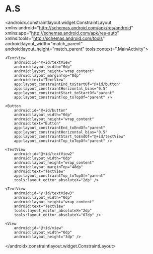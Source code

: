# A.S
<?xml version="1.0" encoding="utf-8"?>
<androidx.constraintlayout.widget.ConstraintLayout xmlns:android="http://schemas.android.com/apk/res/android"
    xmlns:app="http://schemas.android.com/apk/res-auto"
    xmlns:tools="http://schemas.android.com/tools"
    android:layout_width="match_parent"
    android:layout_height="match_parent"
    tools:context=".MainActivity">

    <TextView
        android:id="@+id/textView"
        android:layout_width="0dp"
        android:layout_height="wrap_content"
        android:layout_marginTop="8dp"
        android:text="TextView"
        app:layout_constraintEnd_toStartOf="@+id/button"
        app:layout_constraintHorizontal_bias="0.5"
        app:layout_constraintStart_toStartOf="parent"
        app:layout_constraintTop_toTopOf="parent" />

    <Button
        android:id="@+id/button"
        android:layout_width="0dp"
        android:layout_height="wrap_content"
        android:text="Button"
        app:layout_constraintEnd_toEndOf="parent"
        app:layout_constraintHorizontal_bias="0.5"
        app:layout_constraintStart_toEndOf="@+id/textView"
        app:layout_constraintTop_toTopOf="parent" />

    <TextView
        android:id="@+id/textView2"
        android:layout_width="0dp"
        android:layout_height="wrap_content"
        android:layout_marginTop="48dp"
        android:text="TextView"
        app:layout_constraintTop_toTopOf="parent"
        tools:layout_editor_absoluteX="2dp" />

    <TextView
        android:id="@+id/textView3"
        android:layout_width="0dp"
        android:layout_height="wrap_content"
        android:text="TextView"
        tools:layout_editor_absoluteX="2dp"
        tools:layout_editor_absoluteY="67dp" />

    <View
        android:id="@+id/view"
        android:layout_width="0dp"
        android:layout_height="3dp" />
</androidx.constraintlayout.widget.ConstraintLayout>

